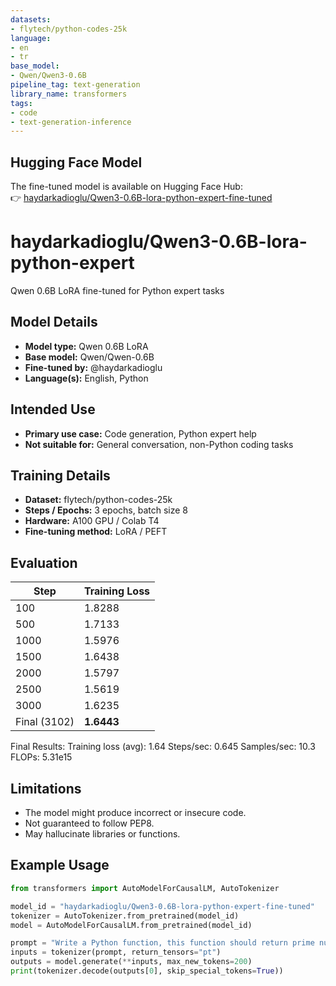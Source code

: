 ```yaml
---
datasets:
- flytech/python-codes-25k
language:
- en
- tr
base_model:
- Qwen/Qwen3-0.6B
pipeline_tag: text-generation
library_name: transformers
tags:
- code
- text-generation-inference
---
```

## Hugging Face Model

The fine-tuned model is available on Hugging Face Hub:  
👉 [haydarkadioglu/Qwen3-0.6B-lora-python-expert-fine-tuned](https://huggingface.co/haydarkadioglu/Qwen3-0.6B-lora-python-expert-fine-tuned)


# haydarkadioglu/Qwen3-0.6B-lora-python-expert

Qwen 0.6B LoRA fine-tuned for Python expert tasks

## Model Details
- **Model type:** Qwen 0.6B LoRA
- **Base model:** Qwen/Qwen-0.6B
- **Fine-tuned by:** @haydarkadioglu
- **Language(s):** English, Python


## Intended Use
- **Primary use case:** Code generation, Python expert help
- **Not suitable for:** General conversation, non-Python coding tasks

## Training Details
- **Dataset:** flytech/python-codes-25k
- **Steps / Epochs:** 3 epochs, batch size 8
- **Hardware:** A100 GPU / Colab T4
- **Fine-tuning method:** LoRA / PEFT

## Evaluation
| Step         | Training Loss |
| ------------ | ------------- |
| 100          | 1.8288        |
| 500          | 1.7133        |
| 1000         | 1.5976        |
| 1500         | 1.6438        |
| 2000         | 1.5797        |
| 2500         | 1.5619        |
| 3000         | 1.6235        |
| Final (3102) | **1.6443**    |

Final Results:
Training loss (avg): 1.64
Steps/sec: 0.645
Samples/sec: 10.3
FLOPs: 5.31e15

## Limitations
- The model might produce incorrect or insecure code.
- Not guaranteed to follow PEP8.
- May hallucinate libraries or functions.

## Example Usage
```python
from transformers import AutoModelForCausalLM, AutoTokenizer

model_id = "haydarkadioglu/Qwen3-0.6B-lora-python-expert-fine-tuned"
tokenizer = AutoTokenizer.from_pretrained(model_id)
model = AutoModelForCausalLM.from_pretrained(model_id)

prompt = "Write a Python function, this function should return prime numbers between 0-100"
inputs = tokenizer(prompt, return_tensors="pt")
outputs = model.generate(**inputs, max_new_tokens=200)
print(tokenizer.decode(outputs[0], skip_special_tokens=True))
